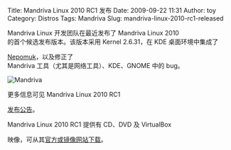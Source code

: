 Title: Mandriva Linux 2010 RC1 发布
Date: 2009-09-22 11:31
Author: toy
Category: Distros
Tags: Mandriva
Slug: mandriva-linux-2010-rc1-released

Mandriva Linux 开发团队在最近发布了 Mandriva Linux 2010  
的首个候选发布版本。该版本采用 Kernel 2.6.31，在 KDE 桌面环境中集成了  

[Nepomuk](http://doc4.mandriva.org/bin/view/labs/Nepomuk-mdv2010-RC)，以及修正了  
Mandriva 工具（尤其是网络工具）、KDE、GNOME 中的 bug。

![Mandriva](http://i.linuxtoy.org/i/2007/12/mandriva-logo.jpg)

更多信息可见 Mandriva Linux 2010 RC1  

[发布公告](http://blog.mandriva.com/2009/09/19/mandriva-linux-2010-rc1-is-now-available-for-tests/)。

Mandriva Linux 2010 RC1 提供有 CD、DVD 及 VirtualBox  

映像，可从其[官方或镜像网站下载](http://wiki.mandriva.com/en/2010.0\_RC\_1)。

